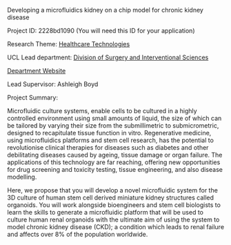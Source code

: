 Developing a microfluidics kidney on a chip model for chronic kidney disease

Project ID: 2228bd1090
(You will need this ID for your application)

Research Theme: [Healthcare Technologies](../themes/healthcare-technologies.md)

UCL Lead department: [Division of Surgery and Interventional Sciences](../departments/division-of-surgery-and-interventional-sciences.md)

[Department Website](https://www.ucl.ac.uk/surgery)

Lead Supervisor: Ashleigh Boyd

Project Summary:

Microfluidic culture systems, enable cells to be cultured in a highly controlled environment using small amounts of liquid, the size of which can be tailored by varying their size from the submillimetric to submicrometric, designed to recapitulate tissue function in vitro. Regenerative medicine, using microfluidics platforms and stem cell research, has the potential to revolutionise clinical therapies for diseases such as diabetes and other debilitating diseases caused by ageing, tissue damage or organ failure. 
 The applications of this technology are far reaching, offering new opportunities for drug screening and toxicity testing, tissue engineering, and also disease modelling. 
 
 Here, we propose that you will develop a novel microfluidic system for the 3D culture of human stem cell derived miniature kidney structures called organoids. You will work alongside bioengineers and stem cell biologists to learn the skills to generate a microfluidic platform that will be used to culture human renal organoids with the ultimate aim of using the system to model chronic kidney disease (CKD); a condition which leads to renal failure and affects over 8% of the population worldwide.